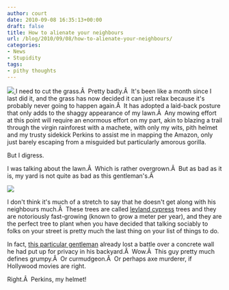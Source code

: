 ```yaml
---
author: court
date: 2010-09-08 16:35:13+00:00
draft: false
title: How to alienate your neighbours
url: /blog/2010/09/08/how-to-alienate-your-neighbours/
categories:
- News
- Stupidity
tags:
- pithy thoughts
---
```


[![](http://www.vallentyne.com/blog/wp-content/uploads/2010/09/pith-helmet.jpg)
](http://www.vallentyne.com/blog/wp-content/uploads/2010/09/pith-helmet.jpg)I need to cut the grass.Â  Pretty badly.Â  It's been like a month since I last did it, and the grass has now decided it can just relax because it's probably never going to happen again.Â  It has adopted a laid-back posture that only adds to the shaggy appearance of my lawn.Â  Any mowing effort at this point will require an enormous effort on my part, akin to blazing a trail through the virgin rainforest with a machete, with only my wits, pith helmet and my trusty sidekick Perkins to assist me in mapping the Amazon, only just barely escaping from a misguided but particularly amorous gorilla.

But I digress.

I was talking about the lawn.Â  Which is rather overgrown.Â  But as bad as it is, my yard is not quite as bad as this gentleman's.Â 

[![](http://www.vallentyne.com/blog/wp-content/uploads/2010/09/leylandii-006.jpg)
](http://www.vallentyne.com/blog/wp-content/uploads/2010/09/leylandii-006.jpg)

I don't think it's much of a stretch to say that he doesn't get along with his neighbours much.Â  These trees are called [leyland cypress](http://en.wikipedia.org/wiki/Leyland_Cypress) trees and they are notoriously fast-growing (known to grow a meter per year), and they are the perfect tree to plant when you have decided that talking sociably to folks on your street is pretty much the last thing on your list of things to do.

In fact, [this particular gentleman](http://www.guardian.co.uk/uk/2010/sep/06/huge-leylandii-plymouth-dispute) already lost a battle over a concrete wall he had put up for privacy in his backyard.Â  Wow.Â  This guy pretty much defines grumpy.Â  Or curmudgeon.Â  Or perhaps axe murderer, if Hollywood movies are right.

Right.Â  Perkins, my helmet!
